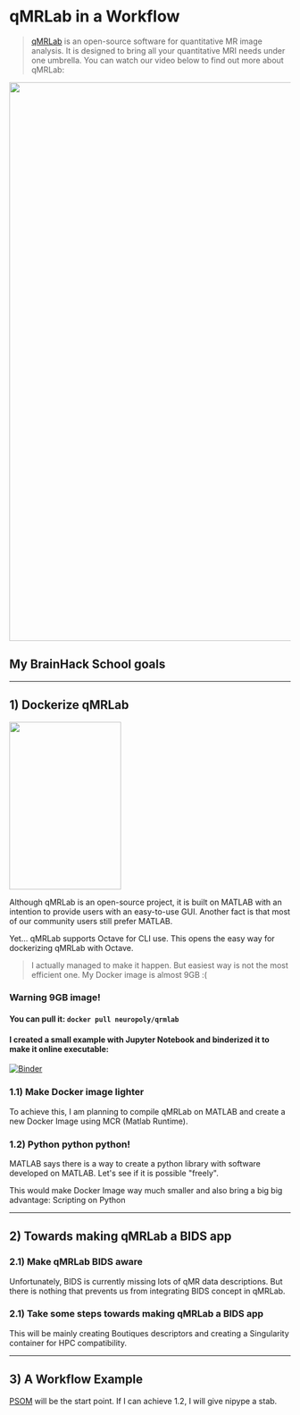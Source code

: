 # qMRLab in a Workflow 

> [qMRLab](https://github.com/neuropoly/qMRLab) is an open-source software for quantitative MR image analysis. It is designed to bring all your quantitative MRI needs under one umbrella. You can watch our video below to find out more about qMRLab:

[<img src="https://github.com/neuropoly/qMRLab/blob/master/qMRLab-intro.png" width="1000">](https://www.youtube.com/watch?v=-yrbtCYDorI)

## My BrainHack School goals

***

##  1) Dockerize qMRLab

[<img src="https://github.com/agahkarakuzu/agahkarakuzu.github.io/blob/master/dockerqMR.png?raw=true" width="200" height="300">](https://hub.docker.com/r/neuropoly/qmrlab/)

Although  qMRLab is an open-source project, it is built on MATLAB with an intention to provide users with an easy-to-use GUI. Another fact is that most of our community users still prefer MATLAB. 

Yet... qMRLab supports Octave for CLI use. This opens the easy way for dockerizing qMRLab with Octave.

> I actually managed to make it happen. But easiest way is not the most efficient one. My Docker image is almost 9GB :(  

### Warning 9GB image! 

#### You can pull it: `docker pull neuropoly/qrmlab`

#### I created a small example with Jupyter Notebook and binderized it to make it online executable:

[![Binder](https://mybinder.org/badge.svg)](https://mybinder.org/v2/gh/neuropoly/qMRLab/bids?filepath=qMRLab/mt_sat_example.ipynb)


### 1.1) Make Docker image lighter 

To achieve this, I am planning to compile qMRLab on MATLAB and create a new Docker Image using MCR (Matlab Runtime). 

### 1.2) Python python python! 

MATLAB says there is a way to create a python library with software developed on MATLAB. Let's see if it is possible "freely". 

This would make Docker Image way much smaller and also bring a big big advantage: Scripting on Python 

*** 
##  2) Towards making qMRLab a BIDS app 

### 2.1) Make qMRLab BIDS aware

Unfortunately, BIDS is currently missing lots of qMR data descriptions. But there is nothing that prevents us from integrating BIDS concept in qMRLab.

### 2.1) Take some steps towards making qMRLab a BIDS app

This will be mainly creating Boutiques descriptors and creating a Singularity container for HPC compatibility.

*** 
##  3) A Workflow Example

[PSOM](https://github.com/SIMEXP/psom) will be the start point. If I can achieve 1.2, I will give nipype a stab.  

